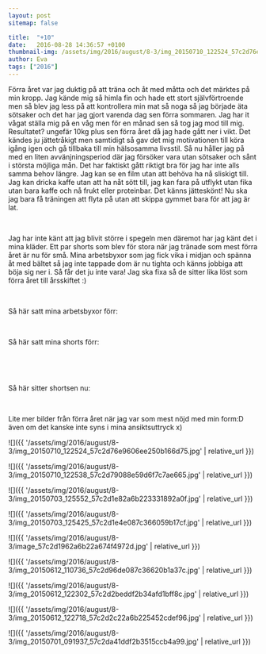 ```yaml
---
layout: post
sitemap: false

title:  "+10"
date:   2016-08-28 14:36:57 +0100
thumbnail-img: /assets/img/2016/august/8-3/img_20150710_122524_57c2d76e9606ee250b166d75.jpg
author: Eva
tags: ["2016"]
---
```


Förra året var jag duktig på att träna och åt med måtta och det märktes på min kropp. Jag kände mig så himla fin och hade ett stort självförtroende men så blev jag less på att kontrollera min mat så noga så jag började äta sötsaker och det har jag gjort varenda dag sen förra sommaren. Jag har it vågat ställa mig på en våg men för en månad sen så tog jag mod till mig. Resultatet? ungefär 10kg plus sen förra året då jag hade gått ner i vikt. Det kändes ju jättetråkigt men samtidigt så gav det mig motivationen till köra igång igen och gå tillbaka till min hälsosamma livsstil. Så nu håller jag på med en liten avvänjningsperiod där jag försöker vara utan sötsaker och sånt i största möjliga mån. Det har faktiskt gått riktigt bra för jag har inte alls samma behov längre. Jag kan se en film utan att behöva ha nå sliskigt till. Jag kan dricka kaffe utan att ha nåt sött till, jag kan fara på utflykt utan fika utan bara kaffe och nå frukt eller proteinbar. Det känns jätteskönt! Nu ska jag bara få träningen att flyta på utan att skippa gymmet bara för att jag är lat. 




 










Jag har inte känt att jag blivit större i spegeln men däremot har jag känt det i mina kläder. Ett par shorts som blev för stora när jag tränade som mest förra året är nu för små. Mina arbetsbyxor som jag fick vika i midjan och spänna åt med bältet så jag inte tappade dom är nu tighta och känns jobbiga att böja sig ner i. Så får det ju inte vara! Jag ska fixa så de sitter lika löst som förra året till årsskiftet :) 




 




Så här satt mina arbetsbyxor förr: 






















 




Så här satt mina shorts förr: 
















 



















 




Så här sitter shortsen nu: 




























 







Lite mer bilder från förra året när jag var som mest nöjd med min form:D även om det kanske inte syns i mina ansiktsuttryck x)

![]({{ '/assets/img/2016/august/8-3/img_20150710_122524_57c2d76e9606ee250b166d75.jpg'  | relative_url }})

![]({{ '/assets/img/2016/august/8-3/img_20150710_122538_57c2d79088e59d6f7c7ae665.jpg'  | relative_url }})

![]({{ '/assets/img/2016/august/8-3/img_20150703_125552_57c2d1e82a6b223331892a0f.jpg'  | relative_url }})

![]({{ '/assets/img/2016/august/8-3/img_20150703_125425_57c2d1e4e087c366059b17cf.jpg'  | relative_url }})

![]({{ '/assets/img/2016/august/8-3/image_57c2d1962a6b22a674f4972d.jpg'  | relative_url }})

![]({{ '/assets/img/2016/august/8-3/img_20150612_110736_57c2d96de087c36620b1a37c.jpg'  | relative_url }})

![]({{ '/assets/img/2016/august/8-3/img_20150612_122302_57c2d2beddf2b34afd1bff8c.jpg'  | relative_url }})

![]({{ '/assets/img/2016/august/8-3/img_20150612_122718_57c2d2c22a6b225452cdef96.jpg'  | relative_url }})

![]({{ '/assets/img/2016/august/8-3/img_20150701_091937_57c2da41ddf2b3515ccb4a99.jpg'  | relative_url }})


